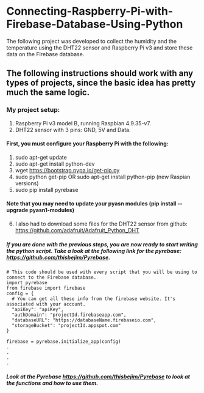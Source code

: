 # Connecting-Raspberry-Pi-with-Firebase-Database-Using-Python
The following project was developed to collect the humidity and the temperature using the DHT22 sensor and Raspberry Pi v3 and store these data on the Firebase database.
## The following instructions should work with any types of projects, since the basic idea has pretty much the same logic.
### My project setup:
1.	Raspberry Pi v3 model B, running Raspbian 4.9.35-v7.
2.	DHT22 sensor with 3 pins: GND, 5V and Data.
#### First, you must configure your Raspberry Pi with the following:

1.	sudo apt-get update
2.	sudo apt-get install python-dev
3.	wget https://bootstrap.pypa.io/get-pip.py
4.	sudo python get-pip OR sudo apt-get install python-pip (new Raspian versions)
5.	sudo pip install pyrebase 
#### Note that you may need to update your pyasn modules (pip install --upgrade pyasn1-modules) ####
6. I also had to download some files for the DHT22 sensor from github: https://github.com/adafruit/Adafruit_Python_DHT

##### If you are done with the previous steps, you are now ready to start writing the python script. Take a look at the following link for the pyrebase: https://github.com/thisbejim/Pyrebase.

```
# This code should be used with every script that you will be using to connect to the Firebase database.
import pyrebase
from firebase import firebase
config = {
  # You can get all these info from the firebase website. It's associated with your account.
  "apiKey": "apiKey",
  "authDomain": "projectId.firebaseapp.com",
  "databaseURL": "https://databaseName.firebaseio.com",
  "storageBucket": "projectId.appspot.com"
}

firebase = pyrebase.initialize_app(config)
.
.
.
.
```
 ##### Look at the Pyrebase https://github.com/thisbejim/Pyrebase to look at the functions and how to use them.
